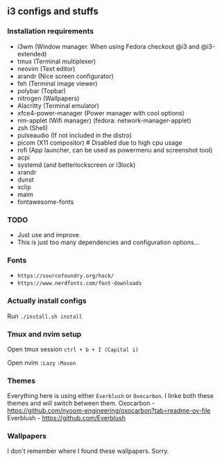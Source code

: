 ## i3 configs and stuffs

### Installation requirements
- i3wm (Window manager. When using Fedora checkout @i3 and @i3-extended)
- tmux (Terminal multiplexer)
- neovim (Text editor)
- arandr (Nice screen configurator)
- feh (Terminal image viewer)
- polybar (Topbar)
- nitrogen (Wallpapers)
- Alacritty (Terminal emulator)
- xfce4-power-manager (Power manager with cool options)
- nm-applet (Wifi manager) (fedora: network-manager-applet)
- zsh (Shell)
- pulseaudio (If not included in the distro)
- picom (X11 compositor) # Disabled due to high cpu usage
- rofi (App launcher, can be used as powermenu and screenshot tool)
- acpi
- systemd (and betterlockscreen or i3lock)
- xrandr
- dunst
- xclip
- maim
- fontawesome-fonts

### TODO
- Just use and improve.
- This is just too many dependencies and configuration options...

### Fonts
- ```https://sourcefoundry.org/hack/```
- ```https://www.nerdfonts.com/font-downloads```

### Actually install configs
Run ```./install.sh install```

### Tmux and nvim setup
Open tmux session
```ctrl + b + I (Capital i)```

Open nvim
 ```:Lazy```
 ```:Mason```

### Themes
Everything here is using either ```Everblush``` or ```Oxocarbon```. I linke both these themes and will switch between them.
Oxocarbon - https://github.com/nyoom-engineering/oxocarbon?tab=readme-ov-file
Everblush - https://github.com/Everblush

### Wallpapers
I don't remember where I found these wallpapers. Sorry.
